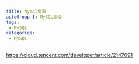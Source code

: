 ```yaml
---
title: Mysql集群
autoGroup-1: MySQL高级
tags:
 - MySQL
categories: 
 - MySQL
---
```



https://cloud.tencent.com/developer/article/2147091